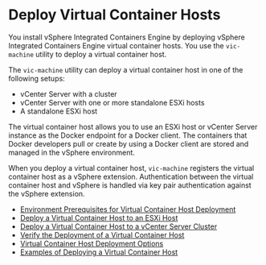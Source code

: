 # Deploy Virtual Container Hosts #

You install vSphere Integrated Containers Engine by deploying vSphere Integrated Containers Engine virtual container hosts. You use the `vic-machine` utility to deploy a virtual container host. 

The `vic-machine` utility can deploy a virtual container host in one of the following setups: 
* vCenter Server with a cluster
* vCenter Server with one or more standalone ESXi hosts
* A standalone ESXi host

The virtual container host allows you to use an ESXi host or vCenter Server instance as the Docker endpoint for a Docker client. The containers that Docker developers pull or create by using a Docker client are stored and managed in the vSphere environment.

When you deploy a virtual container host, `vic-machine` registers the virtual container host as a vSphere extension. Authentication between the virtual container host and vSphere is handled via key pair authentication against the vSphere extension.

* [Environment Prerequisites for Virtual Container Host Deployment](vic_installation_prereqs.md)
* [Deploy a Virtual Container Host to an ESXi Host](deploy_vch_esxi.md)
* [Deploy a Virtual Container Host to a vCenter Server Cluster](deploy_vch_vcenter.md)
* [Verify the Deployment of a Virtual Container Host](verify_vch_deployment.md)
* [Virtual Container Host Deployment Options](vch_installer_options.md)
* [Examples of Deploying a Virtual Container Host](vch_installer_examples.md)